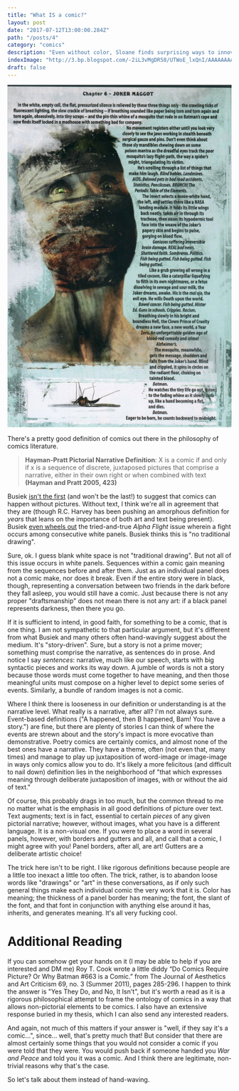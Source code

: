 ```yaml
---
title: "What IS a comic?"
layout: post
date: "2017-07-12T13:00:00.284Z"
path: "/posts/4"
category: "comics"
description: "Even without color, Sloane finds surprising ways to innovate."
indexImage: "http://3.bp.blogspot.com/-2iL3vMgDR58/UTWoE_lxQnI/AAAAAAAAAQ8/9cB9Y5gIzwU/s1600/Batman+663+-+Page+example.JPG"
draft: false
---
```


![Batman #663](joker_maggot.jpg)

There's a pretty good definition of comics out there in the philosophy of comics literature.

> **Hayman-Pratt Pictorial Narrative Definition**: X is a comic if and only if x is a sequence of discrete, juxtaposed pictures that comprise a narrative, either in their own right or when combined with text **(Hayman and Pratt 2005, 423)**

Busiek [isn't the first](https://twitter.com/KurtBusiek/status/884637332351078400) (and won't be the last!) to suggest that comics can happen without pictures. Without text, I think we're all in agreement that they are (though R.C. Harvey has been pushing an amorphous definition for _years_ that leans on the importance of both art and text being present). Busiek [even wheels out](https://twitter.com/KurtBusiek/status/884643372148838400) the tried-and-true _Alpha Flight_ issue wherein a fight occurs among consecutive white panels. Busiek thinks this is "no traditional drawing".

Sure, ok. I guess blank white space is not "traditional drawing". But not all of this issue occurs in white panels. Sequences within a comic gain meaning from the sequences before and after them. Just as an individual panel does not a comic make, nor does it break. Even if the entire story were in black, though, representing a conversation between two friends in the dark before they fall asleep, you would still have a comic. Just because there is not any proper "draftsmanship" does not mean there is not any art: if a black panel represents darkness, then there you go.

If it is sufficient to intend, in good faith, for something to be a comic, that is one thing. I am not sympathetic to that particular argument, but it's different from what Busiek and many others often hand-wavingly suggest about the medium. It's "story-driven". Sure, but a story is not a prime mover; something must comprise the narrative, as sentences do in prose. And notice I say _sentences_: narrative, much like our speech, starts with big syntactic pieces and works its way down. A jumble of words is not a story because those words must come together to have meaning, and then those meaningful units must compose on a higher level to depict some series of events. Similarly, a bundle of random images is not a comic.

Where I think there is looseness in our definition or understanding is at the narrative level. What really is a narrative, after all? I'm not always sure. Event-based definitions ("A happened, then B happened, Bam! You have a story.") are fine, but there are plenty of stories I can think of where the events are strewn about and the story's impact is more evocative than demonstrative. Poetry comics are certainly comics, and almost none of the best ones have a narrative. They have a theme, often (not even that, many times) and manage to play up juxtaposition of word-image or image-image in ways only comics allow you to do. It's likely a more felicitous (and difficult to nail down) definition lies in the neighborhood of "that which expresses meaning through deliberate juxtaposition of images, with or without the aid of text."

Of course, this probably drags in too much, but the common thread to me no matter what is the emphasis in all good definitions of picture over text. Text augments; text is in fact, essential to certain _pieces_ of any given pictorial narrative; however, without images, what you have is a different language. It is a non-visual one. If you were to place a word in several panels, however, with borders and gutters and all, and call that a comic, I might agree with you! Panel borders, after all, are art! Gutters are a deliberate artistic choice! 

The trick here isn't to be right. I like rigorous definitions because people are a little too inexact a little too often.
The trick, rather, is to abandon loose words like "drawings" or "art" in these conversations, as if only such general things make each individual comic the very work that it is. Color has meaning; the thickness of a panel border has meaning; the font, the slant of the font, and that font in conjunction with anything else around it has, inherits, and generates meaning. It's all very fucking cool.

# Additional Reading

If you can somehow get your hands on it (I may be able to help if you are interested and DM me) Roy T. Cook wrote a little diddy “Do Comics Require Picture? Or Why Batman #663 is a Comic.” from The Journal of Aesthetics and Art Criticism 69, no. 3 (Summer 2011), pages 285-296. I happen to think the answer is "Yes They Do, and No, It Isn't", but it's worth a read as it is a rigorous philosophical attempt to frame the ontology of comics in a way that allows non-pictorial elements to be comics. I also have an extensive response buried in my thesis, which I can also send any interested readers.

And again, not much of this matters if your answer is "well, if they say it's a comic...", since... well, that's pretty much that! But consider that there are almost certainly some things that you would not consider a comic if you were told that they were. You would push back if someone handed you _War and Peace_ and told you it was a comic. And I think there are legitimate, non-trivial reasons why that's the case.

So let's talk about them instead of hand-waving.
